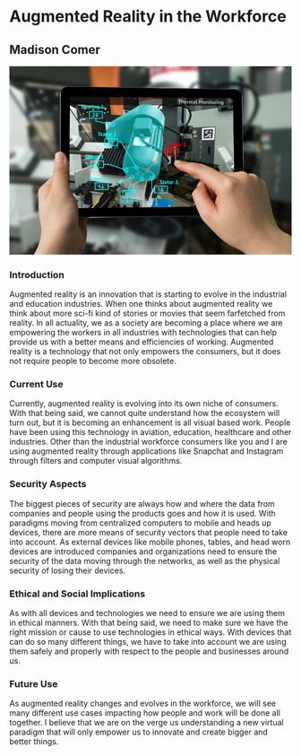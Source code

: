 # Augmented Reality in the Workforce

## Madison Comer

![AR](./ar.jpg)

### Introduction

Augmented reality is an innovation that is starting to evolve in the industrial and education industries. When one thinks about augmented reality we think about more sci-fi kind of stories or movies that seem farfetched from reality. In all actuality, we as a society are becoming a place where we are empowering the workers in all industries with technologies that can help provide us with a better means and efficiencies of working. Augmented reality is a technology that not only empowers the consumers, but it does not require people to become more obsolete.
### Current Use

Currently, augmented reality is evolving into its own niche of consumers. With that being said, we cannot quite understand how the ecosystem will turn out, but it is becoming an enhancement is all visual based work. People have been using this technology in aviation, education, healthcare and other industries. Other than the industrial workforce consumers like you and I are using augmented reality through applications like Snapchat and Instagram through filters and computer visual algorithms.

### Security Aspects

The biggest pieces of security are always how and where the data from companies and people using the products goes and how it is used. With paradigms moving from centralized computers to mobile and heads up devices, there are more means of security vectors that people need to take into account. As external devices like mobile phones, tables, and head worn devices are introduced companies and organizations need to ensure the security of the data moving through the networks, as well as the physical security of losing their devices. 

### Ethical and Social Implications

As with all devices and technologies we need to ensure we are using them in ethical manners. With that being said, we need to make sure we have the right mission or cause to use technologies in ethical ways. With devices that can do so many different things, we have to take into account we are using them safely and properly with respect to the people and businesses around us.

### Future Use

As augmented reality changes and evolves in the workforce, we will see many different use cases impacting how people and work will be done all together. I believe that we are on the verge us understanding a new virtual paradigm that will only empower us to innovate and create bigger and better things.
